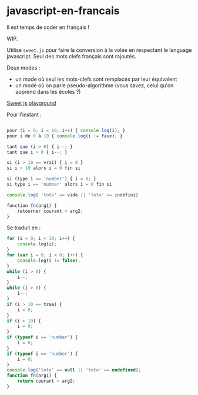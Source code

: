 # javascript-en-francais

Il est temps de coder en français !

WIP.

Utilise `sweet.js` pour faire la conversion à la volée en respectant le language javascript.
Seul des mots clefs français sont rajoutés.

Deux modes :

- un mode où seul les mots-clefs sont remplacés par leur équivalent
- un mode où on parle pseudo-algorithme (vous savez, celui qu'on apprend dans les écoles ?)

[Sweet js playground](http://goo.gl/ILIQRK)

Pour l'instant :

```js

pour (i = 0; i < 10; i++) { console.log(i); }
pour i de 0 à 10 { console.log(i != faux); }

tant que (i > 0) { i--; }
tant que i > 0 { i--; }

si (i > 10 == vrai) { i = 0 }
si i > 10 alors i = 0 fin si

si (type i == 'number') { i = 0; }
si type i == 'number' alors i = 0 fin si

console.log( 'toto' == vide || 'toto' == indéfini)

fonction fn(arg1) {
    retourner courant + arg2;
}
```

Se traduit en :

```js
for (i = 0; i < 10; i++) {
    console.log(i);
}
for (var i = 0; i < 0; i++) {
    console.log(i != false);
}
while (i > 0) {
    i--;
}
while (i > 0) {
    i--;
}
if (i > 10 == true) {
    i = 0;
}
if (i > 10) {
    i = 0;
}
if (typeof i == 'number') {
    i = 0;
}
if (typeof i == 'number') {
    i = 0;
}
console.log('toto' == null || 'toto' == undefined);
function fn(arg1) {
    return courant + arg2;
}
```
